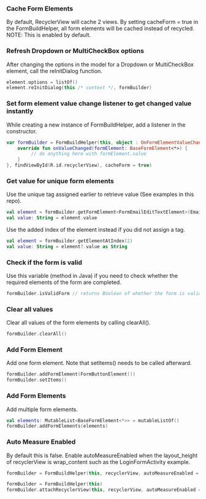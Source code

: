 ### Cache Form Elements
By default, RecyclerView will cache 2 views. By setting cacheForm = true in the FormBuildHelper, all form elements will be cached instead of recycled.
NOTE: This is enabled by default.

### Refresh Dropdown or MultiCheckBox options
After changing the options in the model for a Dropdown or MultiCheckBox element, call the reInitDialog function.

```kotlin
element.options = listOf()
element.reInitDialog(this /* context */, formBuilder)
```

### Set form element value change listener to get changed value instantly
While creating a new instance of FormBuildHelper, add a listener in the constructor.

```kotlin
var formBuilder = FormBuildHelper(this, object : OnFormElementValueChangedListener {
    override fun onValueChanged(formElement: BaseFormElement<*>) {
         // do anything here with formElement.value
    }
}, findViewById(R.id.recyclerView), cacheForm = true)
```

### Get value for unique form elements
Use the unique tag assigned earlier to retrieve value (See examples in this repo).
```kotlin
val element = formBuilder.getFormElement<FormEmailEditTextElement>(Email.ordinal)
val value: String = element.value
```
Use the added index of the element instead if you did not assign a tag.
```kotlin
val element = formBuilder.getElementAtIndex(2)
val value: String = element?.value as String
```

### Check if the form is valid
Use this variable (method in Java) if you need to check whether the required elements of the form are completed.
```kotlin
formBuilder.isValidForm // returns Boolean of whether the form is valid or not
```

### Clear all values
Clear all values of the form elements by calling clearAll().
```kotlin
formBuilder.clearAll()
```

### Add Form Element
Add one form element. Note that setItems() needs to be called afterward.
```kotlin
formBuilder.addFormElement(FormButtonElement())
formBuilder.setItems()
```

### Add Form Elements
Add multiple form elements.
```kotlin
val elements: MutableList<BaseFormElement<*>> = mutableListOf()
formBuilder.addFormElements(elements)
```

### Auto Measure Enabled
By default this is false.
Enable autoMeasureEnabled when the layout_height of recyclerView is wrap_content such as the LoginFormActivity example.
```kotlin
formBuilder = FormBuildHelper(this, recyclerView, autoMeasureEnabled = true)
```

```kotlin
formBuilder = FormBuildHelper(this)
formBuilder.attachRecyclerView(this, recyclerView, autoMeasureEnabled = true)
```